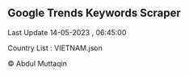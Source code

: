 

## Google Trends Keywords Scraper 
 
Last Update 14-05-2023 , 06:45:00

Country List :
VIETNAM.json



© Abdul Muttaqin 
